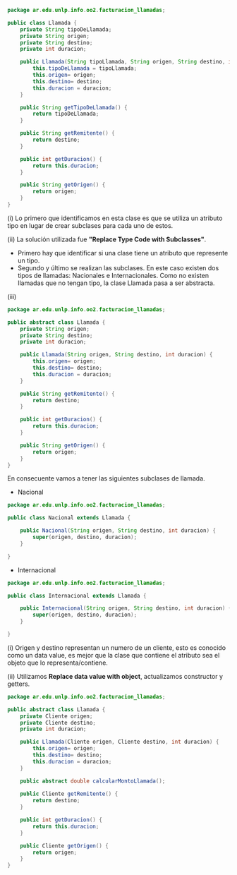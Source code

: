 ```java
package ar.edu.unlp.info.oo2.facturacion_llamadas;

public class Llamada {
	private String tipoDeLlamada;
	private String origen;
	private String destino;
	private int duracion;

	public Llamada(String tipoLlamada, String origen, String destino, int duracion) {
		this.tipoDeLlamada = tipoLlamada;
		this.origen= origen;
		this.destino= destino;
		this.duracion = duracion;
	}

	public String getTipoDeLlamada() {
		return tipoDeLlamada;
	}

	public String getRemitente() {
		return destino;
	}

	public int getDuracion() {
		return this.duracion;
	}

	public String getOrigen() {
		return origen;
	}
}
```
(i) Lo primero que identificamos en esta clase es que se utiliza un atributo tipo en lugar de crear subclases para cada uno de estos.

(ii) La solución utilizada fue **"Replace Type Code with Subclasses"**.
- Primero hay que identificar si una clase tiene un atributo que represente un tipo.
- Segundo y último se realizan las subclases. En este caso existen dos tipos de llamadas: Nacionales e Internacionales. Como no existen llamadas que no tengan tipo, la clase Llamada pasa a ser abstracta.

(iii)
```java
package ar.edu.unlp.info.oo2.facturacion_llamadas;

public abstract class Llamada {
	private String origen;
	private String destino;
	private int duracion;

	public Llamada(String origen, String destino, int duracion) {
		this.origen= origen;
		this.destino= destino;
		this.duracion = duracion;
	}

	public String getRemitente() {
		return destino;
	}

	public int getDuracion() {
		return this.duracion;
	}

	public String getOrigen() {
		return origen;
	}
}
```
En consecuente vamos a tener las siguientes subclases de llamada.

- Nacional
```java
package ar.edu.unlp.info.oo2.facturacion_llamadas;

public class Nacional extends Llamada {

	public Nacional(String origen, String destino, int duracion) {
		super(origen, destino, duracion);
	}

}
```

- Internacional
```java
package ar.edu.unlp.info.oo2.facturacion_llamadas;

public class Internacional extends Llamada {

	public Internacional(String origen, String destino, int duracion) {
		super(origen, destino, duracion);
	}

}
```
(i) Origen y destino representan un numero de un cliente, esto es conocido como un data value, es mejor que la clase que contiene el atributo sea el objeto que lo representa/contiene.

(ii) Utilizamos **Replace data value with object**, actualizamos constructor y getters.

```java
package ar.edu.unlp.info.oo2.facturacion_llamadas;

public abstract class Llamada {
    private Cliente origen;
    private Cliente destino;
    private int duracion;

    public Llamada(Cliente origen, Cliente destino, int duracion) {
        this.origen= origen;
        this.destino= destino;
        this.duracion = duracion;
    }

    public abstract double calcularMontoLlamada();
    
    public Cliente getRemitente() {
        return destino;
    }

    public int getDuracion() {
        return this.duracion;
    }

    public Cliente getOrigen() {
        return origen;
    }
} 
```

